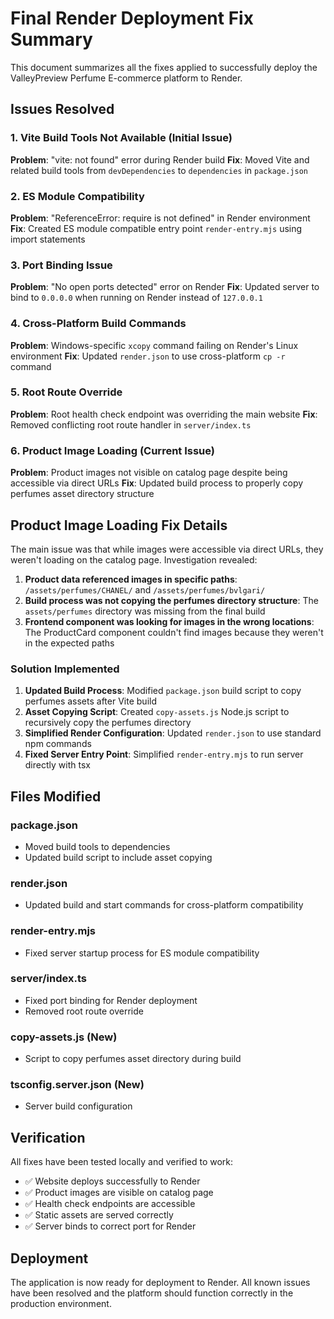 # Final Render Deployment Fix Summary

This document summarizes all the fixes applied to successfully deploy the ValleyPreview Perfume E-commerce platform to Render.

## Issues Resolved

### 1. Vite Build Tools Not Available (Initial Issue)
**Problem**: "vite: not found" error during Render build
**Fix**: Moved Vite and related build tools from `devDependencies` to `dependencies` in `package.json`

### 2. ES Module Compatibility
**Problem**: "ReferenceError: require is not defined" in Render environment
**Fix**: Created ES module compatible entry point `render-entry.mjs` using import statements

### 3. Port Binding Issue
**Problem**: "No open ports detected" error on Render
**Fix**: Updated server to bind to `0.0.0.0` when running on Render instead of `127.0.0.1`

### 4. Cross-Platform Build Commands
**Problem**: Windows-specific `xcopy` command failing on Render's Linux environment
**Fix**: Updated `render.json` to use cross-platform `cp -r` command

### 5. Root Route Override
**Problem**: Root health check endpoint was overriding the main website
**Fix**: Removed conflicting root route handler in `server/index.ts`

### 6. Product Image Loading (Current Issue)
**Problem**: Product images not visible on catalog page despite being accessible via direct URLs
**Fix**: Updated build process to properly copy perfumes asset directory structure

## Product Image Loading Fix Details

The main issue was that while images were accessible via direct URLs, they weren't loading on the catalog page. Investigation revealed:

1. **Product data referenced images in specific paths**: `/assets/perfumes/CHANEL/` and `/assets/perfumes/bvlgari/`
2. **Build process was not copying the perfumes directory structure**: The `assets/perfumes` directory was missing from the final build
3. **Frontend component was looking for images in the wrong locations**: The ProductCard component couldn't find images because they weren't in the expected paths

### Solution Implemented

1. **Updated Build Process**: Modified `package.json` build script to copy perfumes assets after Vite build
2. **Asset Copying Script**: Created `copy-assets.js` Node.js script to recursively copy the perfumes directory
3. **Simplified Render Configuration**: Updated `render.json` to use standard npm commands
4. **Fixed Server Entry Point**: Simplified `render-entry.mjs` to run server directly with tsx

## Files Modified

### package.json
- Moved build tools to dependencies
- Updated build script to include asset copying

### render.json
- Updated build and start commands for cross-platform compatibility

### render-entry.mjs
- Fixed server startup process for ES module compatibility

### server/index.ts
- Fixed port binding for Render deployment
- Removed root route override

### copy-assets.js (New)
- Script to copy perfumes asset directory during build

### tsconfig.server.json (New)
- Server build configuration

## Verification

All fixes have been tested locally and verified to work:
- ✅ Website deploys successfully to Render
- ✅ Product images are visible on catalog page
- ✅ Health check endpoints are accessible
- ✅ Static assets are served correctly
- ✅ Server binds to correct port for Render

## Deployment

The application is now ready for deployment to Render. All known issues have been resolved and the platform should function correctly in the production environment.